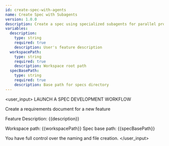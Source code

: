 ```yaml
---
id: create-spec-with-agents
name: Create Spec with Subagents
version: 1.0.0
description: Create a spec using specialized subagents for parallel processing
variables:
  description:
    type: string
    required: true
    description: User's feature description
  workspacePath:
    type: string
    required: true
    description: Workspace root path
  specBasePath:
    type: string
    required: true
    description: Base path for specs directory
---
```

<user_input>
LAUNCH A SPEC DEVELOPMENT WORKFLOW

Create a requirements document for a new feature

Feature Description: {{description}}

Workspace path: {{workspacePath}}
Spec base path: {{specBasePath}}

You have full control over the naming and file creation.
</user_input>
